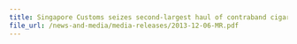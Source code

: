 ```yaml
---
title: Singapore Customs seizes second-largest haul of contraband cigarettes this year  
file_url: /news-and-media/media-releases/2013-12-06-MR.pdf
---
```

